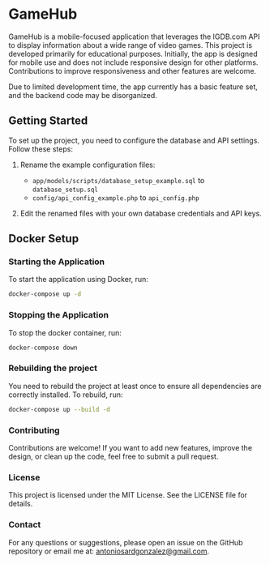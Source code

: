 # GameHub

GameHub is a mobile-focused application that leverages the IGDB.com API to display information about a wide range of video games. This project is developed primarily for educational purposes. Initially, the app is designed for mobile use and does not include responsive design for other platforms. Contributions to improve responsiveness and other features are welcome.

Due to limited development time, the app currently has a basic feature set, and the backend code may be disorganized.

## Getting Started

To set up the project, you need to configure the database and API settings. Follow these steps:

1. Rename the example configuration files:
    - `app/models/scripts/database_setup_example.sql` to `database_setup.sql`
    - `config/api_config_example.php` to `api_config.php`

2. Edit the renamed files with your own database credentials and API keys.

## Docker Setup

### Starting the Application

To start the application using Docker, run:
```sh
docker-compose up -d
```

### Stopping the Application

To stop the docker container, run:
```sh
docker-compose down
```

### Rebuilding the project

You need to rebuild the project at least once to ensure all dependencies are correctly installed. To rebuild, run:
```sh
docker-compose up --build -d
```

### Contributing

Contributions are welcome! If you want to add new features, improve the design, or clean up the code, feel free to 
submit a pull request.

### License

This project is licensed under the MIT License. See the LICENSE file for details.

### Contact

For any questions or suggestions, please open an issue on the GitHub repository or 
email me at: antoniosardgonzalez@gmail.com.